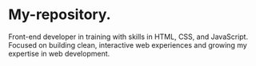 # My-repository.
Front-end developer in training with skills in HTML, CSS, and JavaScript. Focused on building clean, interactive web experiences and growing my expertise in web development.
